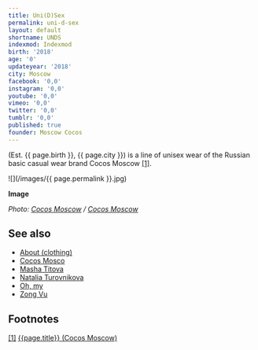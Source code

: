 ```yaml
---
title: Uni(D)Sex
permalink: uni-d-sex
layout: default
shortname: UNDS
indexmod: Indexmod
birth: '2018'
age: '0'
updateyear: '2018'
city: Moscow
facebook: '0,0'
instagram: '0,0'
youtube: '0,0'
vimeo: '0,0'
twitter: '0,0'
tumblr: '0,0'
published: true
founder: Moscow Cocos
---
```


(Est. {{ page.birth }}, {{ page.city }}) is a line of unisex wear of the Russian basic casual wear brand Cocos Moscow <span id="a1">[\[1\]](#f1)</span>.

![](/images/{{ page.permalink }}.jpg)

**Image**

*Photo: [Cocos Moscow](cocos-moscow) / [Cocos Moscow](https://cocos-moscow.ru/product-category/unisex/)*

## See also

+ [About (clothing)](about-clothing)
+ [Cocos Mosco](cocos-moscow)
+ [Masha Titova](titova-masha)
+ [Natalia Turovnikova](turovnikova-natalia)
+ [Oh, my](oh-my)
+ [Zong Vu](vu-zong)

## Footnotes

[[1]](#a1) <span id="f1"></span> [{{page.title}} (Cocos Moscow)](https://cocos-moscow.ru/product-category/unisex/)
